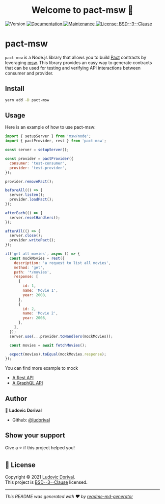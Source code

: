 <h1 align="center">Welcome to pact-msw 👋</h1>
<p>
  <img alt="Version" src="https://img.shields.io/badge/version-0.0.1-blue.svg?cacheSeconds=2592000" />
  <a href="https://github.com/ludorival/pact-msw#readme" target="_blank">
    <img alt="Documentation" src="https://img.shields.io/badge/documentation-yes-brightgreen.svg" />
  </a>
  <a href="https://github.com/ludorival/pact-msw/graphs/commit-activity" target="_blank">
    <img alt="Maintenance" src="https://img.shields.io/badge/Maintained%3F-yes-green.svg" />
  </a>
  <a href="https://github.com/ludorival/pact-msw/blob/master/LICENSE" target="_blank">
    <img alt="License: BSD--3--Clause" src="https://img.shields.io/github/license/ludorival/pact-msw" />
  </a>
</p>

# pact-msw
`pact-msw` is a Node.js library that allows you to build [Pact](https://docs.pact.io/) contracts by leveraging [msw](https://mswjs.io/). This library provides an easy way to generate contracts that can be used for testing and verifying API interactions between consumer and provider.



## Install
 
```sh
yarn add -D pact-msw
```

## Usage
Here is an example of how to use pact-msw:

```js
import { setupServer } from 'msw/node';
import { pactProvider, rest } from 'pact-msw';

const server = setupServer();

const provider = pactProvider({
  consumer: 'test-consumer',
  provider: 'test-provider',
});

provider.removePact();

beforeAll(() => {
  server.listen();
  provider.loadPact();
});

afterEach(() => {
  server.resetHandlers();
});

afterAll(() => {
  server.close();
  provider.writePact();
});

it('get all movies', async () => {
  const mockMovies = rest({
    description: 'a request to list all movies',
    method: 'get',
    path: '*/movies',
    response: [
      {
        id: 1,
        name: 'Movie 1',
        year: 2008,
      },
      {
        id: 2,
        name: 'Movie 2',
        year: 2008,
      },
    ],
  });
  server.use(...provider.toHandlers(mockMovies));

  const movies = await fetchMovies();

  expect(movies).toEqual(mockMovies.response);
});

```

You can find more example to mock
- [A Rest API](./test/rest/rest.client.test.ts)
- [A GraphQL API](./test/graphql/graphql.client.test.ts)

## Author

👤 **Ludovic Dorival**

* Github: [@ludorival](https://github.com/ludorival)

## Show your support

Give a ⭐️ if this project helped you!

## 📝 License

Copyright © 2021 [Ludovic Dorival](https://github.com/ludorival).<br />
This project is [BSD--3--Clause](https://github.com/ludorival/pact-msw/blob/master/LICENSE) licensed.

***
_This README was generated with ❤️ by [readme-md-generator](https://github.com/kefranabg/readme-md-generator)_